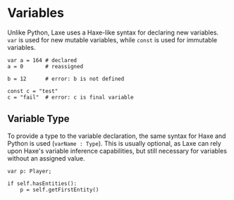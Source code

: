 # Variables

Unlike Python, Laxe uses a Haxe-like syntax for declaring new variables. `var` is used for new mutable variables, while `const` is used for immutable variables.
```laxe
var a = 164 # declared
a = 0       # reassigned

b = 12      # error: b is not defined

const c = "test"
c = "fail"  # error: c is final variable
```

## Variable Type

To provide a type to the variable declaration, the same syntax for Haxe and Python is used (`varName : Type`). This is usually optional, as Laxe can rely upon Haxe's variable inference capabilities, but still necessary for variables without an assigned value. 
```laxe
var p: Player;

if self.hasEntities():
	p = self.getFirstEntity()
```
